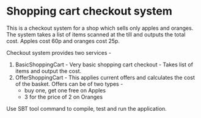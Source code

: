# Shopping cart checkout system

This is a checkout system for a shop which sells only apples and oranges. The system takes a list of items scanned at the till and outputs the total cost. Apples cost 60p and oranges cost 25p.

Checkout system provides two services -
1. BasicShoppingCart -
  Very basic shopping cart checkout - Takes list of items and output the cost.
2. OfferShoppingCart -
  This applies current offers and calculates the cost of the basket. Offers can be of two types -
    * buy one, get one free on Apples
    * 3 for the price of 2 on Oranges
 
 Use SBT tool command to compile, test and run the application.
